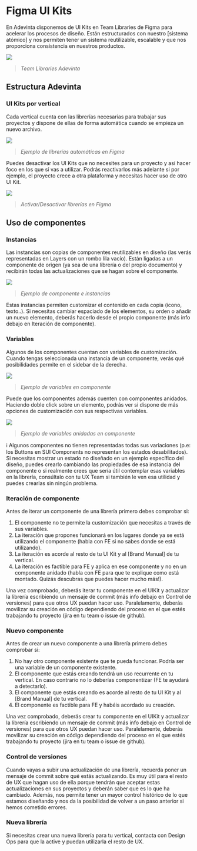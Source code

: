 # Figma UI Kits 

En Adevinta disponemos de UI Kits en Team Libraries de Figma para acelerar los procesos de diseño. Están estructurados con nuestro [sistema atómico] y nos permiten tener un sistema reutilizable, escalable y que nos proporciona consistencia en nuestros productos. 

![](https://www.solidbackgrounds.com/images/851x315/851x315-antique-white-solid-color-background.jpg)
> *Team Libraries Adevinta*

## Estructura Adevinta

### UI Kits por vertical

Cada vertical cuenta con las librerías necesarias para trabajar sus proyectos y dispone de ellas de forma automática cuando se empieza un nuevo archivo.

![](https://www.solidbackgrounds.com/images/851x315/851x315-antique-white-solid-color-background.jpg)
> *Ejemplo de librerías automáticas en Figma*
	
Puedes desactivar los UI Kits que no necesites para un proyecto y así hacer foco en los que sí vas a utilizar. Podrás reactivarlos más adelante si por ejemplo, el proyecto crece a otra plataforma y necesitas hacer uso de otro UI Kit.

![](https://www.solidbackgrounds.com/images/851x315/851x315-antique-white-solid-color-background.jpg)
> *Activar/Desactivar librerías en Figma*

## Uso de componentes

### Instancias

Las instancias son copias de componentes reutilizables en diseño (las verás representadas en Layers con un rombo lila vacío). Están ligadas a un componente de origen (ya sea de una librería o  del propio documento) y recibirán todas las actualizaciones que se hagan sobre el componente.

![](https://www.solidbackgrounds.com/images/851x315/851x315-antique-white-solid-color-background.jpg)
> *Ejemplo de componente e instancias*

Estas instancias permiten customizar el contenido en cada copia (icono, texto..).
Si necesitas cambiar espaciado de los elementos, su orden o añadir un nuevo elemento, deberás hacerlo desde el propio componente (más info debajo en Iteración de componente). 


### Variables

Algunos de los componentes cuentan con variables de customización. Cuando tengas seleccionada  una instancia de un componente, verás qué posibilidades permite en el sidebar de la derecha.

![](https://www.solidbackgrounds.com/images/851x315/851x315-antique-white-solid-color-background.jpg)
> *Ejemplo de variables en componente*

Puede que los componentes además cuenten con componentes anidados. Haciendo doble click sobre un elemento, podrás ver si dispone de más opciones de customización con sus respectivas variables.

![](https://www.solidbackgrounds.com/images/851x315/851x315-antique-white-solid-color-background.jpg)
> *Ejemplo de variables anidadas en componente*

ℹ️ Algunos componentes no tienen representadas todas sus variaciones (p.e: los Buttons en SUI Components no representan los estados desabilitados). Si necesitas mostrar un estado no diseñado en un ejemplo específico del diseño, puedes crearlo cambiando las propiedades de esa instancia del componente o si realmente crees que sería útil contemplar esas variables en la librería, consúltalo con tu UX Team si también le ven esa utilidad y puedes crearlas sin ningún problema. 


### Iteración de componente

Antes de iterar un componente de una librería primero debes comprobar si: 

1. El componente no te permite la customización que necesitas a través de sus variables.
2. La iteración que propones funcionará en los lugares donde ya se está utilizando el componente (habla con FE si no sabes donde se está utilizando).
3. La iteración es acorde al resto de tu UI Kit y al [Brand Manual] de tu vertical.
4. La iteración es factible para FE y aplica en ese componente y no en un componente anidado (habla con FE para que te explique como está montado. Quizás descubras que puedes hacer mucho más!).

Una vez comprobado, deberás iterar tu componente en el UIKit y actualizar la librería escribiendo un mensaje de commit (más info debajo en Control de versiones) para que otros UX puedan hacer uso. Paralelamente, deberás movilizar su creación en código dependiendo del proceso en el que estés trabajando tu proyecto (jira en tu team o issue de github). 


### Nuevo componente

Antes de crear un nuevo componente a una librería primero debes comprobar si: 

1. No hay otro componente existente que te pueda funcionar.
Podría ser una variable de un componente existente. 
2. El componente que estás creando tendrá un uso recurrente en tu vertical. En caso contrario no lo deberías componentizar (FE te ayudará a detectarlo).
3. El componente que estás creando es acorde al resto de tu UI Kit y al [Brand Manual] de tu vertical.
4. El componente es factible para FE y habéis acordado su creación.

Una vez comprobado, deberás crear tu componente en el UIKit y actualizar la librería escribiendo un mensaje de commit (más info debajo en Control de versiones) para que otros UX puedan hacer uso. Paralelamente, deberás movilizar su creación en código dependiendo del proceso en el que estés trabajando tu proyecto (jira en tu team o issue de github). 

### Control de versiones
Cuando vayas a subir una actualización de una librería, recuerda poner un mensaje de commit sobre qué estás actualizando. Es muy útil para el resto de UX que hagan uso de ella porque tendrán que aceptar estas actualizaciones en sus proyectos y deberán saber que es lo que ha cambiado. 
Además, nos permite tener un mayor control histórico de lo que estamos diseñando y nos da la posibilidad de volver a un paso anterior si hemos cometido errores.


### Nueva librería
Si necesitas crear una nueva librería para tu vertical, contacta con Design Ops para que la active y puedan utilizarla el resto de UX.
